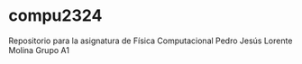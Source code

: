 # compu2324
Repositorio para la asignatura de Física Computacional
Pedro Jesús Lorente Molina
Grupo A1
